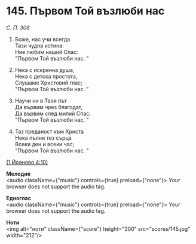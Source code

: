 # 145. Първом Той възлюби нас  

*С. П. 308*  

1. Боже, нас учи всегда  
Тази чудна истина:  
Ние любим наший Спас:  
"Първом Той възлюби нас. "  

2. Нека с искренна душа,  
Нека с детска простота,  
Слушаме Христовий глас;  
"Първом Той възлюби нас. "  

3. Научи ни в Твоя път  
Да вървим чрез благодат,  
Да вървим след милий Спас;  
"Първом Той възлюби нас. "  

4. Таз преданост към Христа  
Нека пълни тез сърца  
Всеки ден и всеки час;  
"Първом Той възлюби нас. "  

[(1 Йоаново 4:10)](http://biblia.bg/index.php?k=48&g=4&s=10)  

__Мелодия__  
<audio className={"music"} controls={true} preload={"none"}><source src="mp3/145.mp3" type="audio/mpeg"/>
Your browser does not support the audio tag.
</audio>  

__Едноглас__  
<audio className={"music"} controls={true} preload={"none"}><source src="transp/145.mp3" type="audio/mpeg"/>
Your browser does not support the audio tag.
</audio>  

__Ноти__  
<img alt="ноти" className={"score"} height="300" src="scores/145.jpg" width="212"/>
